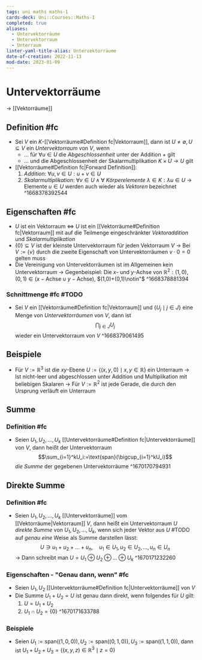 ```yaml
---
tags: uni maths maths-1
cards-deck: Uni::Courses::Maths-I
completed: true
aliases:
  - Untervektorräume
  - Untervektorraum
  - Unterraum
linter-yaml-title-alias: Untervektorräume
date-of-creation: 2022-11-13
mod-date: 2023-01-09
---
```


# Untervektorräume
→ [[Vektorräume]]

## Definition #fc
- Sei $V$ ein $K$-[[Vektorräume#Definition fc|Vektorraum]], dann ist $U\neq\emptyset,U\subseteq V$ ein *Untervektorraum* von $V$, wenn
	- … für $\forall u\in U$ die *Abgeschlossenheit* unter der Addition $+$ gilt
	- … und die Abgeschlossenheit der Skalarmultiplikation $K\times U\to U$ gilt
- [[Vektorräume#Definition fc|Forward Definition]]:
	1. *Addition*: $\forall u,v\in U:u+v\in U$
	2. *Skalarmultiplikation*: $\forall v\in U\wedge\forall$ *Körperelemente* $\lambda\in K:\lambda u\in U$
→ Elemente $u\in U$ werden auch wieder als *Vektoren* bezeichnet
^1668378392544

## Eigenschaften #fc
- $U$ ist ein Vektorraum $\Leftrightarrow$ $U$ ist ein [[Vektorräume#Definition fc|Vektorraum]] mit auf die Teilmenge eingeschränkter *Vektoraddition* und *Skalarmultiplikation*
- $\{0\}\subseteq V$ ist der kleinste Untervektorraum für jeden Vektorraum $V$
	→ Bei $V:=\{v\}$ durch die zweite Eigenschaft von Untervektorräumen $v\cdot0=0$ gelten muss
- Die Vereinigung von Untervektorräumen ist im Allgemeinen kein Untervektorraum
	→ Gegenbeispiel: Die $x$- und $y$-Achse von $\mathbb{R}^2:(1,0),(0,1)\in (x-\text{Achse}\cup y-\text{Achse}),$ $(1,0)+(0,1)\notin"$
^1668378881394

### Schnittmenge #fc #TODO
- Sei $V$ ein [[Vektorräume#Definition fc|Vektorraum]] und $\{U_j\mid j\in J\}$ eine Menge von *Untervektorräumen* von $V$, dann ist $$\bigcap_{j\in J}U_j$$ wieder ein Untervektorraum von $V$
^1668379061495

## Beispiele
- Für $V:=\mathbb{R}^3$ ist die $xy$-Ebene $U:=\{(x,y,0)\mid x,y\in\mathbb{R}\}$ ein Unterraum
	→ Ist nicht-leer und abgeschlossen unter Addition und Multiplikation mit beliebigen Skalaren
	→ Für $V:=\mathbb{R}^2$ ist jede Gerade, die durch den Ursprung verläuft ein Unterraum

## Summe

### Definition #fc
- Seien $U_1,U_2,\dots,U_k$ [[Untervektorräume#Definition fc|Untervektorräume]] von $V,$ dann heißt der Untervektorraum $$\sum_{i=1}^kU_i:=\text{span}(\bigcup_{i=1}^kU_i)$$ *die Summe* der gegebenen Untervektorräume
^1670170794931

## Direkte Summe

### Definition #fc
- Seien $U_1,U_2,\dots,U_k$ [[Untervektorräume]] vom [[Vektorräume|Vektorraum]] $V,$ dann heißt ein Untervektorraum $U$ *direkte Summe* von $U_1,U_2,\dots,U_k,$ wenn sich jeder Vektor aus $U$ #TODO auf *genau eine* Weise als Summe darstellen lässt: $$U\ni u_1+u_2+\dots+u_n,\quad u_1\in U_1,u_2\in U_2,\dots,u_n\in U_n$$
	→ Dann schreibt man $U=U_1\oplus U_2\oplus\dots\oplus U_k$
^1670171232260

### Eigenschaften - "Genau dann, wenn" #fc
- Seien $U_1,U_2$ [[Untervektorräume#Definition fc|Untervektorräume]] von $V$
- Die Summe $U_1+U_2=U$ ist genau dann direkt, wenn folgendes für $U$ gilt:
	1. $U=U_1+U_2$
	2. $U_1\cap U_2=\{0\}$
^1670171633788

### Beispiele
- Seien $U_1:=\text{span}((1,0,0)),U_2:=\text{span}((0,1,0)),U_3:=\text{span}((1,1,0)),$ dann ist $U_1+U_2+U_3=\{(x,y,z)\in\mathbb{R}^3\mid z=0\}$
